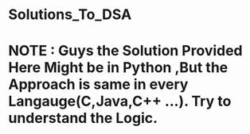 # Solutions_To_DSA
# NOTE : Guys the Solution Provided Here Might be in Python ,But the Approach is same in every Langauge(C,Java,C++ ...). Try to understand the Logic.
